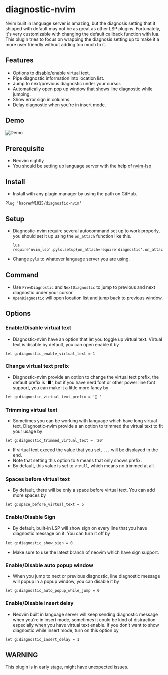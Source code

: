 # diagnostic-nvim

Nvim built in language server is amazing, but the diagnosis setting that it shipped with default
may not be as great as other LSP plugins. Fortunately, it's very customizable with changing
the default callback function with lua. This plugin tries to focus on wrapping the
diagnosis setting up to make it a more user friendly without adding too much to it.

## Features

- Options to disable/enable virtual text.
- Pipe diagnostic information into location list.
- Jump to next/previous diagnostic under your cursor.
- Automatically open pop up window that shows line diagnostic while jumping.
- Show error sign in columns.
- Delay diagnostic when you're in insert mode.

## Demo
![Demo](https://user-images.githubusercontent.com/35623968/75627012-6824f380-5c07-11ea-8f25-59ce1751e902.gif)

## Prerequisite
- Neovim nightly
- You should be setting up language server with the help of [nvim-lsp](https://github.com/neovim/nvim-lsp)

## Install

- Install with any plugin manager by using the path on GitHub.
```
Plug 'haorenW1025/diagnostic-nvim'
```

## Setup
- Diagnostic-nvim require several autocommand set up to work properly, you should
  set it up using the `on_attach` function like this.
  ```
  lua require'nvim_lsp'.pyls.setup{on_attach=require'diagnostic'.on_attach}
  ```
- Change `pyls` to whatever language server you are using.

## Command
- Use `PrevDiagnostic` and `NextDiagnostic` to jump to previous and next diagnostic
  under your cursor.
- `OpenDiagnostic` will open location list and jump back to previous window.

## Options

### Enable/Disable virtual text
- Diagnostic-nvim have an option that let you toggle up virtual text. Virtual text
is disable by default, you can open enable it by
```
let g:diagnostic_enable_virtual_text = 1
```

### Change virtual text prefix
- Diagnostic-nvim provide an option to change the virtual text prefix, the default
prefix is '■', but if you have nerd font or other power line font support, you can
make it a little more fancy by
```
let g:diagnostic_virtual_text_prefix = ' '
```

### Trimming virtual text
- Sometimes you can be working with language which have long virtual text, Diagnostic-nvim
provide a an option to trimmed the virtual text to fit your usage by
```
let g:diagnostic_trimmed_virtual_text = '20'
```
- If virtual text exceed the value that you set, `...` will be displayed in the end.
- Note that setting this option to `0` means that only shows prefix.
- By default, this value is set to `v:null`, which means no trimmed at all.

### Spaces before virtual text
- By default, there will be only a space before virtual text. You can add more spaces
by
```
let g:space_before_virtual_text = 5
```

### Enable/Disable Sign
- By default, built-in LSP will show sign on every line that you have diagnostic
message on it. You can turn it off by
```
let g:diagnostic_show_sign = 0
```
- Make sure to use the latest branch of neovim which have sign support.

### Enable/Disable auto popup window
- When you jump to next or previous diagnostic, line diagnostic message will popup
in a popup window, you can disable it by
```
let g:diagnostic_auto_popup_while_jump = 0
```

### Enable/Disable insert delay
- Neovim built in language server will keep sending diagnostic message when you're
in insert mode, sometimes it could be kind of distraction especially when you have
virtual text enable. If you don't want to show diagnostic while insert mode, turn
on this option by
```
let g:diagnostic_insert_delay = 1
```

<!-- ## Future Work -->

<!-- - [ ] Option to change virtual text format. -->

## WARNING
This plugin is in early stage, might have unexpected issues.
